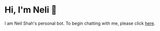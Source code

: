 # Hi, I'm Neli 👋

I am Neil Shah's personal bot. To begin chatting with me, please click [here](https://google.com).
